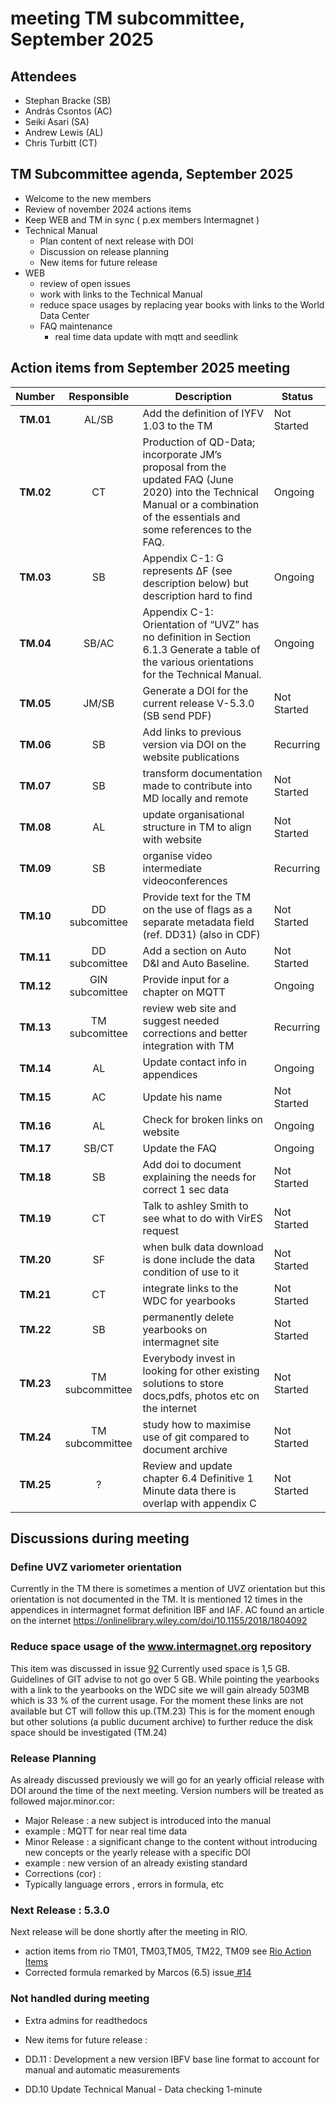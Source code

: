 # meeting TM subcommittee, September 2025

## Attendees
- Stephan Bracke (SB)
- András Csontos (AC)
- Seiki Asari (SA) 
- Andrew Lewis (AL)
- Chris Turbitt (CT)


## TM Subcommittee agenda, September 2025

* Welcome to the new members
* Review of november 2024 actions items 
* Keep WEB and TM in sync ( p.ex members Intermagnet )
* Technical Manual
  * Plan content of next release with DOI
  * Discussion on release planning
  * New items for future release
* WEB
  * review of open issues
  * work with links to the Technical Manual
  * reduce space usages by replacing year books with links to the World Data Center
  * FAQ maintenance
    * real time data update with mqtt and seedlink


## Action items from September 2025 meeting

|  Number   |   Responsible   | Description                                                                                                                                                                     | Status      |
|:---------:|:---------------:|---------------------------------------------------------------------------------------------------------------------------------------------------------------------------------|-------------|
| **TM.01** |      AL/SB      | Add the definition of IYFV 1.03 to the TM                                                                                                                                       | Not Started |
| **TM.02** |       CT        | Production of QD-Data; incorporate JM’s proposal from the updated FAQ (June 2020) into the Technical Manual or a combination of the essentials and some references to the FAQ.  | Ongoing     |
| **TM.03** |       SB        | Appendix C-1: G represents ΔF (see description below) but description hard to find                                                                                              | Ongoing     |
| **TM.04** |    SB/AC        | Appendix C-1: Orientation of “UVZ” has no definition in Section 6.1.3 Generate a table of the various orientations for the Technical Manual.                                    | Ongoing     |
| **TM.05** |      JM/SB      | Generate a DOI for the current release V-5.3.0  (SB send PDF)                                                                                                                   | Not Started        |
| **TM.06** |       SB        | Add links to previous version via DOI on the website publications                                                                                                               | Recurring   |
| **TM.07** |       SB        | transform documentation made to contribute into MD locally and remote                                                                                                           | Not Started |
| **TM.08** |       AL        | update organisational structure in TM to align with website                                                                                                                    | Not Started        |
| **TM.09** |       SB        | organise video intermediate videoconferences                                                                                                                                    | Recurring     |
| **TM.10** | DD subcomittee  | Provide text for the TM on the use of flags as a separate metadata field (ref. DD31) (also in CDF)    | Not Started |
| **TM.11** | DD subcomittee  | Add a section on Auto D&I and Auto Baseline.                                                                                                                                    | Not Started |
| **TM.12** | GIN subcomittee | Provide input for  a chapter on MQTT                                                                                                                                            | Ongoing     |
| **TM.13** | TM subcomittee  | review web site and suggest needed corrections and better integration with TM                                                                                                   | Recurring    |
| **TM.14** |       AL        | Update contact info in appendices                                                                                                                                               | Ongoing     |
| **TM.15** |       AC        | Update his name                                                                                                                                                                 | Not Started     |
| **TM.16** |       AL        | Check for broken links on website                                                                                                                                              | Ongoing     |
| **TM.17** |      SB/CT      | Update the FAQ                                                                                                                                                                  | Ongoing     |
| **TM.18** |       SB        | Add doi to document explaining the needs for correct 1 sec data                                                                                                                 | Not Started |
| **TM.19** |      CT     | Talk to ashley Smith to see what to do with VirES request    | Not Started     |      
| **TM.20** |      SF     | when bulk data download is done include the data condition of use to it    | Not Started     |                  
| **TM.21** |      CT     | integrate links to the WDC for yearbooks   | Not Started     |  
| **TM.22** |      SB     | permanently delete yearbooks on intermagnet site  | Not Started     |     
| **TM.23** |      TM subcommittee     | Everybody invest in looking for other existing solutions to store docs,pdfs, photos etc on the internet   | Not Started     |                   
| **TM.24** |      TM subcommittee     | study how to maximise use of git compared to document archive   | Not Started     |                   
| **TM.25** |      ?     | Review and update chapter 6.4 Definitive 1 Minute data there is overlap with appendix C  | Not Started     |                   


## Discussions during meeting

### Define UVZ variometer orientation

Currently in the TM there is sometimes a mention of UVZ orientation but this orientation is not documented in the TM.
It is mentioned 12 times in the appendices in intermagnet format definition IBF and IAF.
AC found an article on the internet https://onlinelibrary.wiley.com/doi/10.1155/2018/1804092





### Reduce space usage of the www.intermagnet.org repository

This item was discussed in issue [92](https://github.com/INTERMAGNET/intermagnet.github.io/issues/92)
Currently used space is 1,5 GB. Guidelines of GIT advise to not go over 5 GB.
While pointing the yearbooks with a link to the yearbooks on the WDC site we will gain already 503MB which is 33 % of the current usage.
For the moment these links are not available but CT will follow this up.(TM.23)
This is for the moment enough but other solutions (a public ducument archive) to further reduce the disk space should be investigated (TM.24)


### Release Planning

As already discussed previously we will go for an yearly official release with DOI around the time of the next meeting.
Version numbers will be treated as followed major.minor.cor: 

* Major Release : a new subject is introduced into the manual
 * example :  MQTT for near real time data
* Minor Release : a significant change to the content without introducing new concepts or the yearly release with a specific DOI
 * example : new version of an already existing standard
* Corrections  (cor) :
 * Typically language errors , errors in formula, etc
     


###  Next Release : 5.3.0

Next release will be done shortly after the meeting in RIO.

* action items from rio TM01, TM03,TM05, TM22, TM09 see [Rio Action Items](https://github.com/INTERMAGNET/wg-tech-man/blob/main/meetings/2025_04_online/2025_04_online_meeting_minutes.md)
* Corrected formula remarked by Marcos (6.5) issue[ #14](https://github.com/INTERMAGNET/imag-tech-man/issues/14)
  

### Not handled during meeting

* Extra admins for readthedocs
* New items for future release :

 * DD.11 : Development  a new version IBFV base line format to account for manual and automatic measurements
 * DD.10 		Update Technical Manual - Data checking 1-minute


